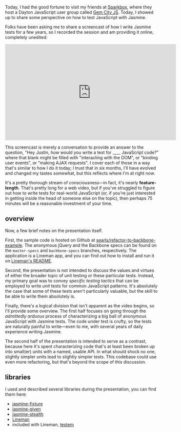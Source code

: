 Today, I had the good fortune to visit my friends at [Sparkbox](http://seesparkbox.com), where they host a Dayton JavaScript user group called [Gem City JS](http://gemcityjs.com/). Today, I showed up to share some perspective on how to test JavaScript with Jasmine.

Folks have been asking me to share a screencast of how I write Jasmine tests for a few years, so I recorded the session and am providing it online, completely unedited:

<div class="video-container">
  <iframe width="560" height="315" src="http://www.youtube.com/embed/PWHyE1Ru4X0?rel=0" frameborder="0" allowfullscreen></iframe>
</div>

This screencast is merely a conversation to provide an answer to the question, "Hey Justin, how would you write a test for ____ JavaScript code?" where that blank might be filled with "interacting with the DOM", or "binding user events", or "making AJAX requests". I cover each of those in a way that's similar to how I do it today; I trust that in six months, I'll have evolved and changed my tastes somewhat, but this reflects where I'm at right now.

It's a pretty thorough stream of consciousness—in fact, it's nearly **feature-length**. That's pretty long for a web video, but if you've struggled to figure out how to write tests for real-world JavaScript (or, if you're just interested in getting inside the head of someone else on the topic), then perhaps 75 minutes will be a reasonable investment of your time.

## overview

Now, a few brief notes on the presentation itself.

First, the sample code is hosted on Github at [searls/refactor-to-backbone-example](https://github.com/searls/refactor-to-backbone-example). The anonymous jQuery and the Backbone specs can be found on the `master-specs` and `backbone-specs` branches, respectively. The application is a Lineman app, and you can find out how to install and run it on [Lineman's README](https://github.com/testdouble/lineman).

Second, the presentation is not intended to discuss the values and virtues of either the broader topic of unit testing or these particular tests. Instead, my primary goal was to convey *specific testing tactics* that can be employed to write *unit* tests for common JavaScript patterns. It's absolutely the case that some of these tests aren't particularly valuable, but the skill to be able to write them absolutely is.

Finally, there's a logical division that isn't apparent as the video begins, so I'll provide some overview. The first half focuses on going through the *admittedly arduous* process of characterizing a big ball of anonymous JavaScript with Jasmine tests. The code under test is crufty, so the tests are naturally painful to write—even to me, with several years of daily experience writing Jasmine.

The second half of the presentation is intended to serve as a contrast, because here it's spent characterizing code that's at least been broken up into small(er) units with a named, usable API. In what should shock no one, slightly simpler units lead to slightly simpler tests. This codebase could use even more refactoring, but that's beyond the scope of this discussion.

## libraries

I used and described several libraries during the presentation, you can find them here:

* [jasmine-fixture](https://github.com/searls/jasmine-fixture)
* [jasmine-given](https://github.com/searls/jasmine-given)
* [jasmine-stealth](https://github.com/searls/jasmine-stealth)
* [Lineman](https://github.com/testdouble/lineman)
* included with Lineman, [testem](https://github.com/airportyh/testem)

